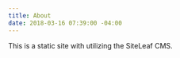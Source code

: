 ```yaml
---
title: About
date: 2018-03-16 07:39:00 -04:00
---
```


This is a static site with utilizing the SiteLeaf CMS.